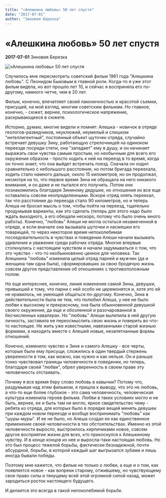 ```yaml
---
title: "«Алешкина любовь» 50 лет спустя"
date: "2017-07-01"
author: "Зиновия Березка"
---
```


# «Алешкина любовь» 50 лет спустя

**2017-07-01** Зиновия Березка

![«Алешкина любовь» 50 лет спустя](https://encrypted-tbn0.gstatic.com/images?q=tbn:ANd9GcRAUjMs7vK5XuPX5Wf2H6HaVc-0GLpGaeEHzRncX9QELhpO6jG8)

Случилось мне пересмотреть советский фильм 1961 года "Алешкина любовь". С Леонидом Быковым в главной роли. Когда-то я уже этот фильм видела, но вот прошло лет 10, и сейчас я восприняла его по-другому, намного четче, чем в 20 лет.

Фильм, конечно, впечатляет своей лаконичностью и красотой съемки, присущей, на мой взгляд, многим советским фильмам. Но главное, конечно, - сюжет, вернее, психологическое напряжение, раскрывающееся в сюжете.

Историю, думаю, многие видели и помнят: Алешка - новичок в отряде геологов-разведчиков, неуклюжий, неумелый и слишком "интеллигентный", постоянный объект шуточек отряда, случайно встречает девушку Зину, работающую стрелочницей на одиноком переезде посреди степи, она "западает" ему в душу, и он начинает выражать свои чувства самым простым, но необычным для всего его окружения образом - просто ходить к ней на переезд в то время, когда он точно знает, что она выйдет встречать поезд. Сначала он ходил сравнительно с небольшого расстояния, но потом бригада переехала, ходить стало намного дальше, около 15 километров, но он продолжал, несмотря на то, что первое время Зина не обращала на него никакого внимания, и он даже и не пытался его получить. Потом они познакомились благодаря Зининому дедушке, но отношения их все еще оставались совсем неопределенными. Вскоре отряд опять переехал, так что расстояние до переезда стало 90 километров, но и теперь Алеша не бросил мысль о том, чтобы пойти на переезд, тщательно продумывая варианты, как это сделать (теперь для этого надо было ждать выходного, а его обещали нескоро, потому что было очень много работы). Конечно, "любовь" Алеши не могла остаться незамеченной в отряде, и если вначале она вызывала шуточки и насмешки его товарищей, то через некоторое время непоколебимая последовательность в чувствах и поведении Алеши начали вызывать удивление и уважение среди рабочих отряда. Многие впервые столкнулись с настоящим чувством и начали задумываться о том, что это чувство - что-то необыкновенно ценное для человека. Так Алешкина "любовь" изменила целый отряд парней и мужчин (да и женщина там одна была), сформировавших за свою бродячую жизнь совсем другое представление об отношениях с противоположным полом.

Но еще интереснее, конечно, линия изменения самой Зины, девушки, привыкшей к тому, что парни с ней особо не церемонятся и, хотя это ей не нравилось, не умеющей общаться по-другому. Конечно, Зина в действительности была не тем, что полюбил Алеша, у нее не было любви к высокому и прекрасному, она была обыкновенной девушкой своего окружения, да еще и обозленной и разочарованной в бесчисленных кавалерах. Но "любовь" Алеши вылепила в ней другую личность, заставила ее переосмыслить свою жизнь и поверить во что-то настоящее. Не жить уже известными, навязанными старой жизнью формами, а находить вместе с Алешей новые, незапятнанные формы отношений.

Конечно, изменило чувство к Зине и самого Алешку - все черты, которые были ему присущи, сложились в один твердый стержень уверенности в том, как можно, как нужно и как нельзя. Он и раньше тонко чувствовал границы человечности в поведении, но теперь, благодаря своей "любви", обрел уверенность в своем праве эту человечность отстаивать.

Почему я все время беру слово любовь в кавычки? Потому что, раздумывая над этим фильмом, я пришла к выводу, что это не любовь, а что-то еще более глубокое - это сама человечность, человеческая культура изменила героев фильма. Любви в таких условиях могло и не быть, вернее, ее и быть там не могло, яркое свидетельство чему - ребята из отряда, для которых было в порядке вещей менять девушек при каждом новом переезде и вообще воспринимать "любовь" как "шуры-муры". И ее не было, но Алеша создал ее как единственное применение своей человечности в тех обстоятельствах. Именно из этой человечности выросло, выстроилось кирпичиками новое, совсем другое восприятие жизни для всех, кто прикоснулся к Алешкиному чувству. И в конце концов из нее и выросла-таки настоящая любовь. Но это был процесс тяжелой борьбы, фактически безнадежной, почти абсурдной, борьбы, в которой каждый шаг выгрызался зубами и лишь иногда бывали победы.

Поэтому мне кажется, что фильм не только о любви, а еще и о том, как появляется новое - как вопреки старому, отжившему, но чувствующему свое право силы и тянущему всей этой огромной силой назад, может зародиться росток настоящего будущего.

И делается это всегда в такой непоколебимой борьбе.